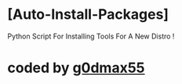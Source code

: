 # [Auto-Install-Packages]
Python Script For Installing Tools For A New Distro !
# coded by <a href="https://www.instagram.com/g0dmax55">g0dmax55</a>
